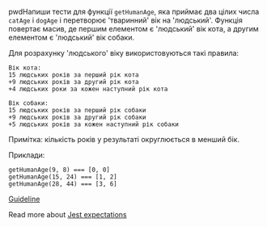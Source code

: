 pwdНапиши тести для функції `getHumanAge`, яка приймає два цілих числа `catAge` і `dogAge` і перетворює 'тваринний' вік на 'людський'. Функція повертає масив, де першим елементом є 'людський' вік кота, а другим елементом є 'людський' вік собаки.

Для розрахунку 'людського' віку використовуються такі правила:
```
Вік кота:
15 людських років за перший рік кота
+9 людських років за другий рік кота
+4 людських роки за кожен наступний рік кота 

Вік собаки:
15 людських років за перший рік собаки
+9 людських років за другий рік собаки
+5 людських років за кожен наступний рік собаки
```

Примітка: кількість років у результаті округлюється в менший бік.

Приклади:
```
getHumanAge(9, 8) === [0, 0]
getHumanAge(15, 24) === [1, 2]
getHumanAge(28, 44) === [3, 6]
```

[Guideline](https://github.com/mate-academy/js_task-guideline/blob/master/README.md)

Read more about [Jest expectations](https://jestjs.io/uk/docs/expect)